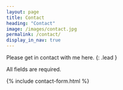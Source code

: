 ```yaml
---
layout: page
title: Contact
heading: "Contact"
image: /images/contact.jpg
permalink: /contact/
display_in_nav: true
---
```


Please get in contact with me here.
{: .lead }

All fields are required.

{% include contact-form.html %}
